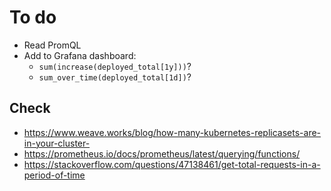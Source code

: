 # To do

- Read PromQL
- Add to Grafana dashboard:
  - `sum(increase(deployed_total[1y]))`?
  - `sum_over_time(deployed_total[1d])`?

## Check

- https://www.weave.works/blog/how-many-kubernetes-replicasets-are-in-your-cluster-
- https://prometheus.io/docs/prometheus/latest/querying/functions/
- https://stackoverflow.com/questions/47138461/get-total-requests-in-a-period-of-time